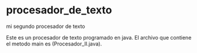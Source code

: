 # procesador_de_texto
mi segundo procesador de texto

Este es un procesador de texto programado en java.
El archivo que contiene el metodo main es (Procesador_II.java).

